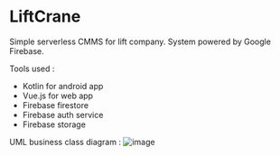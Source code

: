 # LiftCrane
Simple serverless CMMS for lift company. System powered by Google Firebase.  

Tools used :
  - Kotlin for android app
  - Vue.js for web app
  - Firebase firestore 
  - Firebase auth service
  - Firebase storage
  
  
 UML business class diagram : 
![image](https://user-images.githubusercontent.com/74464525/165415272-b5df90d8-9129-4d88-aa6b-35942c490a3e.png)
